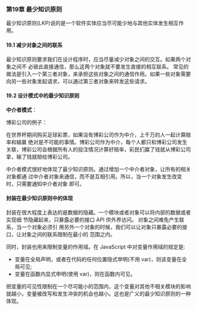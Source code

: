 ### 第19章 最少知识原则
最少知识原则(LKP)说的是一个软件实体应当尽可能少地与其他实体发生相互作用。

#### 19.1 减少对象之间的联系
最少知识原则要求我们在设计程序时，应当尽量减少对象之间的交互。如果两个对象之间不 必彼此直接通信，那么这两个对象就不要发生直接的相互联系。
常见的做法是引入一个第三者对象，来承担这些对象之间的通信作用。如果一些对象需要向另一些对象发起请求，可以通过第三者对象来转发这些请求。

#### 19.2 设计模式中的最少知识原则

**中介者模式**：  

博彩公司的例子：

在世界杯期间购买足球彩票，如果没有博彩公司作为中介，上千万的人一起计算赔率和输赢 绝对是不可能的事情。博彩公司作为中介，每个人都只和博彩公司发生关联，博彩公司会根据所有人的投注情况计算好赔率，彩民们赢了钱就从博彩公司拿，输了钱就赔给博彩公司。

中介者模式很好地体现了最少知识原则。通过增加一个中介者对象，让所有的相关对象都通 过中介者对象来通信，而不是互相引用。所以，当一个对象发生改变时，只需要通知中介者对象 即可。

#### 封装在最少知识原则中的体现
封装在很大程度上表达的是数据的隐藏。一个模块或者对象可以将内部的数据或者实现细 节隐藏起来，只暴露必要的接口 API 供外界访问。
对象之间难免产生联系，当一个对象必须引 用另外一个对象的时候，我们可以让对象只暴露必要的接口，让对象之间的联系限制在最小的 范围之内。

同时，封装也用来限制变量的作用域。在 JavaScript 中对变量作用域的规定是:

- 变量在全局声明，或者在代码的任何位置隐式申明(不用 var)，则该变量在全局可见;
- 变量在函数内显式申明(使用 var)，则在函数内可见。 

把变量的可见性限制在一个尽可能小的范围内，这个变量对其他不相关模块的影响就越小，变量被改写和发生冲突的机会也越小。这也是广义的最少知识原则的一种体现。


